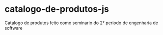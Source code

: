 # catalogo-de-produtos-js
Catalogo de produtos feito como seminario do 2° periodo de engenharia de software

